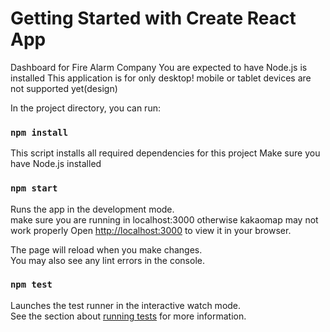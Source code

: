 # Getting Started with Create React App
Dashboard for Fire Alarm Company
You are expected to have Node.js is installed
This application is for only desktop! mobile or tablet devices are not supported yet(design)

In the project directory, you can run:
### `npm install`

This script installs all required dependencies for this project
Make sure you have Node.js installed


### `npm start`


Runs the app in the development mode.\
make sure you are running in localhost:3000 otherwise kakaomap may not work properly
Open [http://localhost:3000](http://localhost:3000) to view it in your browser.

The page will reload when you make changes.\
You may also see any lint errors in the console.

### `npm test`

Launches the test runner in the interactive watch mode.\
See the section about [running tests](https://facebook.github.io/create-react-app/docs/running-tests) for more information.


